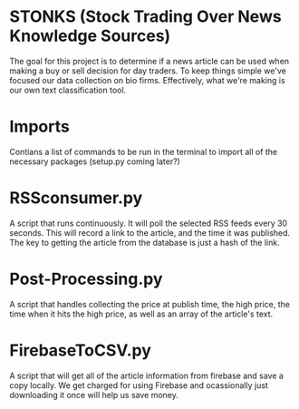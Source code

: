 # STONKS (Stock Trading Over News Knowledge Sources)
The goal for this project is to determine if a news article can be used when making a buy or sell decision for day traders. To keep things simple we've focused our data collection on bio firms. Effectively, what we're making is our own text classification tool. 

# Imports
Contians a list of commands to be run in the terminal to import all of the necessary packages (setup.py coming later?)

# RSSconsumer.py
A script that runs continuously. It will poll the selected RSS feeds every 30 seconds. This will record a link to the article, and the time it was published. The key to getting the article from the database is just a hash of the link.

# Post-Processing.py
A script that handles collecting the price at publish time, the high price, the time when it hits the high price, as well as an array of the article's text.

# FirebaseToCSV.py
A script that will get all of the article information from firebase and save a copy locally. We get charged for using Firebase and ocassionally just downloading it once will help us save money.
